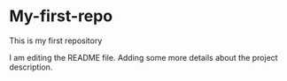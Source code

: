 # My-first-repo
This is my first repository

I am editing the README file. Adding some more details about the project description.
